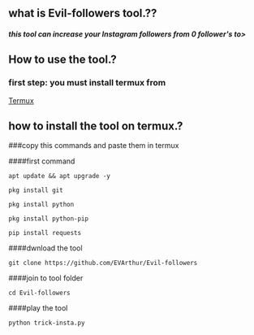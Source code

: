 ## what is Evil-followers tool.??

##### this tool can increase your Instagram followers from 0 follower's to>

## How to use the tool.?

### first step: you must install termux from

[Termux](https://f-droid.org/repo/com.termux_118.apk)

## how to install the tool on termux.?

###copy this commands and paste them in termux

####first command
```
apt update && apt upgrade -y
```
```
pkg install git
```
```
pkg install python
```
```
pkg install python-pip
```
```
pip install requests
```
####dwnload the tool
```
git clone https://github.com/EVArthur/Evil-followers
```
####join to tool folder
```
cd Evil-followers
```
####play the tool
```
python trick-insta.py
```

